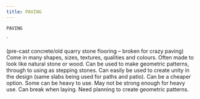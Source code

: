```yaml
---
title: PAVING
---
```

`PAVING`

`

(pre-cast concrete/old quarry stone flooring – broken for crazy paving)
Come in many shapes, sizes, textures, qualities and colours.  Often made to look like natural stone or wood.  Can be used to make geometric patterns, through to using as stepping stones.  Can easily be used to create unity in the design (same slabs being used for paths and patio).  Can be a cheaper option.  Some can be heavy to use.
May not be strong enough for heavy use.  Can break when laying.  Need planning to create geometric patterns.
